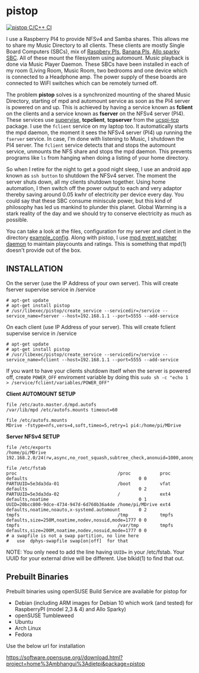 # pistop

[![pistop C/C++ CI](https://github.com/mbhangui/pistop/actions/workflows/pistop-c-cpp.yml/badge.svg)](https://github.com/mbhangui/pistop/actions/workflows/pistop-c-cpp.yml)

I use a Raspberry PI4 to provide NFSv4 and Samba shares. This allows me to share my Music Directory to all clients. These clients are mostly Single Board Computers (SBCs), mix of [Raspbery PIs](https://en.wikipedia.org/wiki/Raspberry_Pi), [Banana PIs](https://en.wikipedia.org/wiki/Banana_Pi), [Allo sparky SBC](https://www.allo.com/sparky/sparky-sbc.html). All of these mount the filesystem using automount. Music playback is done via Music Player Daemon. These SBCs have been installed in each of my room (Living Room, Music Room, two bedrooms and one device which is connected to a Headphone amp. The power supply of these boards are connected to WiFI switches which can be remotely turned off.

The problem **pistop** solves is a synchronized mounting of the shared Music Directory, starting of mpd and automount service as soon as the PI4 server is powered on and up. This is achieved by having a service known as **fclient** on the clients and a service known as **fserver** on the NFSv4 server (PI4). These services use [supervise](https://en.wikipedia.org/wiki/Daemontools), **tcpclient**, **tcpserver** from the [ucspi-tcp](https://cr.yp.to/ucspi-tcp.html) package. I use the `fclient` service on my laptop too. It automatically starts the mpd daemon, the moment it sees the NFSv4 server (PI4) up running the `fserver` service. In case, I'm done with listening to Music, I shutdown the PI4 server. The `fclient` service detects that and stops the automount service, unmounts the NFS share and stops the mpd daemon. This prevents programs like `ls` from hanging when doing a listing of your home directory.

So when I retire for the night to get a good night sleep, I use an android app known as `ssh button` to shutdown the NFSv4 server. The moment the server shuts down, all my clients shutdown together. Using home automation, I then switch off the power output to each and very adaptor thereby saving around 0.05 kwhr of electricity per device every day. You could say that these SBC consume miniscule power, but this kind of philosophy has led us mankind to plunder this planet. Global Warming is a stark reality of the day and we should try to conserve electricity as much as possible.

You can take a look at the files, configuration for my server and client in the directory [example_config](https://github.com/mbhangui/pistop/tree/master/example_config). Along with pistop, I use [mpd event watcher daemon](https://github.com/mbhangui/mpdev) to maintain playcounts and ratings. This is something that mpd(1) doesn't provide out of the box.

## INSTALLATION

On the server (use the IP Address of your own server). This will create fserver supervise service in /service

```
# apt-get update
# apt-get install pistop
# /usr/libexec/pistop/create_service --servicedir=/service --service_name=fserver --host=192.168.1.1 --port=5555 --add-service
```

On each client (use IP Address of your server). This will create fclient supervise service in /service

```
# apt-get update
# apt-get install pistop
# /usr/libexec/pistop/create_service --servicedir=/service --service_name=fclient --host=192.168.1.1 --port=5555 --add-service
```

If you want to have your  clients shutdown itself when the server is powered off, create `POWER_OFF` enviroment variable by doing this
`sudo sh -c "echo 1 > /service/fclient/variables/POWER_OFF"`

**Client AUTOMOUNT SETUP**

```
file /etc/auto.master.d/mpd.autofs
/var/lib/mpd /etc/autofs.mounts timeout=60

file /etc/autofs.mounts
MDrive -fstype=nfs,vers=4,soft,timeo=5,retry=1 pi4:/home/pi/MDrive
```

**Server NFSv4 SETUP**

```
file /etc/exports
/home/pi/MDrive 192.168.2.0/24(rw,async,no_root_squash,subtree_check,anonuid=1000,anongid=1000)

file /etc/fstab
proc                                      /proc           proc  defaults                                          0 0
PARTUUID=5e3da3da-01                      /boot           vfat  defaults                                          0 2
PARTUUID=5e3da3da-02                      /               ext4  defaults,noatime                                  0 1
UUID=20bcc800-9dce-4734-947d-6d760b36a4de /home/pi/MDrive ext4  defaults,noatime,noauto,x-systemd.automount       0 2
tmpfs                                     /tmp            tmpfs defaults,size=250M,noatime,nodev,nosuid,mode=1777 0 0
tmpfs                                     /var/tmp        tmpfs defaults,size=200M,noatime,nodev,nosuid,mode=1777 0 0
# a swapfile is not a swap partition, no line here
#   use  dphys-swapfile swap[on|off]  for that
```

NOTE: You only need to add the line having `UUID=` in your /etc/fstab. Your UUID for your external drive will be different. Use blkid(1) to find that out.

## Prebuilt Binaries

Prebuilt binaries using openSUSE Build Service are available for pistop for

* Debian (including ARM images for Debian 10 which work (and tested) for RaspberryPI (model 2,3 & 4) and Allo Sparky)
* openSUSE Tumbleweed
* Ubuntu
* Arch Linux
* Fedora

Use the below url for installation

https://software.opensuse.org//download.html?project=home%3Ambhangui%3Adietpi&package=pistop
